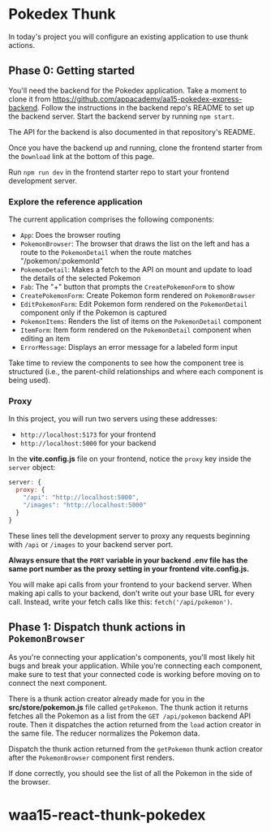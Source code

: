 # Pokedex Thunk

In today's project you will configure an existing application to use thunk
actions.

## Phase 0: Getting started

You'll need the backend for the Pokedex application. Take a moment to clone it
from
<https://github.com/appacademy/aa15-pokedex-express-backend>.
Follow the instructions in the backend repo's README to set up the backend
server. Start the backend server by running `npm start`.

The API for the backend is also documented in that repository's README.

Once you have the backend up and running, clone the frontend starter from the
`Download` link at the bottom of this page.

Run `npm run dev` in the frontend starter repo to start your frontend
development server.

### Explore the reference application

The current application comprises the following components:

* `App`: Does the browser routing
* `PokemonBrowser`: The browser that draws the list on the left and has a route
  to the `PokemonDetail` when the route matches "/pokemon/:pokemonId"
* `PokemonDetail`: Makes a fetch to the API on mount and update to load the
  details of the selected Pokemon
* `Fab`: The "+" button that prompts the `CreatePokemonForm` to show
* `CreatePokemonForm`: Create Pokemon form rendered on `PokemonBrowser`
* `EditPokemonForm`: Edit Pokemon form rendered on the `PokemonDetail` component
  only if the Pokemon is captured
* `PokemonItems`: Renders the list of items on the `PokemonDetail` component
* `ItemForm`: Item form rendered on the `PokemonDetail` component when
  editing an item
* `ErrorMessage`: Displays an error message for a labeled form input

Take time to review the components to see how the component tree is structured
(i.e., the parent-child relationships and where each component is being used).

### Proxy

In this project, you will run two servers using these addresses:

* `http://localhost:5173` for your frontend
* `http://localhost:5000` for your backend

In the __vite.config.js__ file on your frontend, notice the `proxy` key inside the `server` object:

```js
server: {
  proxy: {
    "/api": "http://localhost:5000",
    "/images": "http://localhost:5000"
  }
}
```

These lines tell the development server to proxy any requests beginning with
`/api` or `/images` to your backend server port.

**Always ensure that the `PORT` variable in your backend __.env__ file has the
same port number as the proxy setting in your frontend __vite.config.js__.**

You will make api calls from your frontend to your backend server. When making
api calls to your backend, don't write out your base URL for every call.
Instead, write your fetch calls like this: `fetch('/api/pokemon')`.

## Phase 1: Dispatch thunk actions in `PokemonBrowser`

As you're connecting your application's components, you'll most likely hit bugs
and break your application. While you're connecting each component, make sure
to test that your connected code is working before moving on to connect the
next component.

There is a thunk action creator already made for you in the
__src/store/pokemon.js__ file called `getPokemon`. The thunk action it returns
fetches all the Pokemon as a list from the `GET /api/pokemon` backend API
route. Then it dispatches the action returned from the `load` action creator in
the same file. The reducer normalizes the Pokemon data.

Dispatch the thunk action returned from the `getPokemon` thunk action creator
after the `PokemonBrowser` component first renders.

If done correctly, you should see the list of all the Pokemon in the side of the
browser.
# waa15-react-thunk-pokedex
